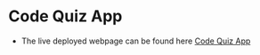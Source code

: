 # Code Quiz App

* The live deployed webpage can be found here
[Code Quiz App](https://zenacar.github.io/Code-Quiz-App/)


